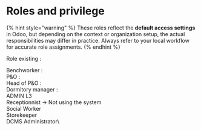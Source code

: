 # Roles and privilege

{% hint style="warning" %}
These roles reflect the **default access settings** in Odoo, but depending on the context or organization setup, the actual responsibilities may differ in practice. Always refer to your local workflow for accurate role assignments.
{% endhint %}

Role existing :&#x20;

Benchworker :\
P\&O : \
Head of P\&O :\
Dormitory manager :\
ADMIN L3\
Receptionnist -> Not using the system\
Social Worker\
Storekeeper\
DCMS Administrator\
